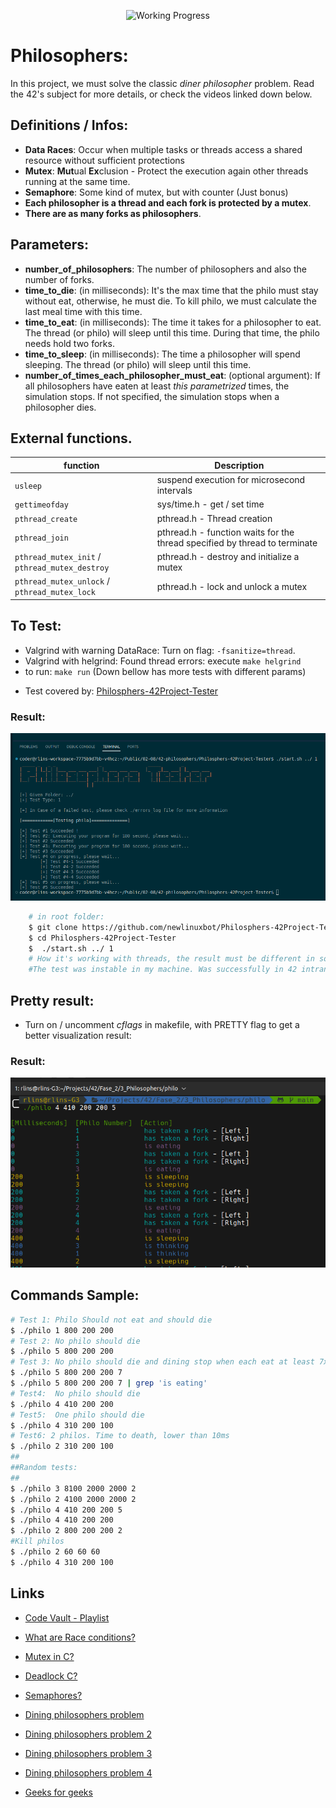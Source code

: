 
<div align="center">

<p align="center">

<!-- <img src="https://game.42sp.org.br/static/assets/achievements/philosophersn.png" alt="Philosophers"> -->
<img src="https://i2.wp.com/www.aponia-dental-center.com/fachzahnarztliche-praxis/wp-content/uploads/2014/01/work-in-progress.png?fit=286%2C253" alt="Working Progress">
</p>

</div>


# Philosophers:
In this project, we must solve the classic *diner philosopher* problem.
Read the 42's subject for more details, or check the videos linked down below.



## Definitions / Infos:
* **Data Races**: Occur when multiple tasks or threads access a shared resource without sufficient protections
* **Mutex**: **Mut**ual **Ex**clusion - Protect the execution again other threads running at the same time.
* **Semaphore**: Some kind of mutex, but with counter (Just bonus)
* **Each philosopher is a thread and each fork is protected by a mutex**.
* **There are as many forks as philosophers**.

## Parameters:
* **number_of_philosophers**: The number of philosophers and also the number of forks.
* **time_to_die**: (in milliseconds): It's the max time that the philo must stay without eat, otherwise, he must die. To kill philo, we must calculate the last meal time with this time.
* **time_to_eat**: (in milliseconds): The time it takes for a philosopher to eat. The thread (or philo) will sleep until this time.
During that time, the philo needs hold two forks.
* **time_to_sleep**: (in milliseconds): The time a philosopher will spend sleeping. The thread (or philo) will sleep until this time.
* **number_of_times_each_philosopher_must_eat**: (optional argument): If all philosophers have eaten at least _this parametrized_ times, the simulation stops. If not specified, the simulation stops when a philosopher dies.



## External functions.
| function | Description |
|-							|-		 |
|`usleep`					| suspend execution for microsecond intervals
|`gettimeofday`				| sys/time.h - get / set time
|`pthread_create`			| pthread.h - Thread creation
|`pthread_join`				| pthread.h - function waits for the thread specified by thread to terminate
|`pthread_mutex_init` / `pthread_mutex_destroy`		| pthread.h - destroy and initialize a mutex
|`pthread_mutex_unlock` / `pthread_mutex_lock`		| pthread.h - lock and unlock a mutex


## To Test:
* Valgrind with warning DataRace: Turn on flag: `-fsanitize=thread`.
* Valgrind with helgrind: Found thread errors: execute `make helgrind`
* to run: `make run` (Down bellow has more tests with different params)
<!-- * [Socrates framework:](https://github.com/nesvoboda/socrates)
	```Shell
	# in root folder:
	$ git clone https://github.com/nesvoboda/socrates
	$ python3 socrates/socrates.py .
	# Death test take more than 10 min. and crash in the middle
	``` -->
* Test covered by: [Philosphers-42Project-Tester](https://github.com/newlinuxbot/Philosphers-42Project-Tester)

### Result:
![Test Result](imgs/test-result.png)

```Bash
	# in root folder:
	$ git clone https://github.com/newlinuxbot/Philosphers-42Project-Tester.git
	$ cd Philosphers-42Project-Tester
	$  ./start.sh ../ 1
	# How it's working with threads, the result must be different in some machines.
	#The test was instable in my machine. Was successfully in 42 intranet.
```

## Pretty result:
* Turn on / uncomment _cflags_ in makefile, with PRETTY flag to get a better visualization result:

### Result:
![Test Result](imgs/preety.png)


## Commands Sample:
```Bash
# Test 1: Philo Should not eat and should die
$ ./philo 1 800 200 200
# Test 2: No philo should die
$ ./philo 5 800 200 200
# Test 3: No philo should die and dining stop when each eat at least 7x
$ ./philo 5 800 200 200 7
$ ./philo 5 800 200 200 7 | grep 'is eating'
# Test4:  No philo should die
$ ./philo 4 410 200 200
# Test5:  One philo should die
$ ./philo 4 310 200 100
# Test6: 2 philos. Time to death, lower than 10ms
$ ./philo 2 310 200 100
##
##Random tests:
##
$ ./philo 3 8100 2000 2000 2
$ ./philo 2 4100 2000 2000 2
$ ./philo 4 410 200 200 5
$ ./philo 4 410 200 200
$ ./philo 2 800 200 200 2
#Kill philos
$ ./philo 2 60 60 60
$ ./philo 4 310 200 100
```


## Links
* [Code Vault - Playlist](https://www.youtube.com/watch?v=d9s_d28yJq0&list=PLfqABt5AS4FmuQf70psXrsMLEDQXNkLq2)

* [What are Race conditions?](https://www.youtube.com/watch?v=FY9livorrJI)

* [Mutex in C?](https://youtu.be/oq29KUy29iQ)

* [Deadlock C?](https://youtu.be/LjWug2tvSBU)

* [Semaphores?](https://youtu.be/YSn8_XdGH7c)

* [Dining philosophers problem](https://youtu.be/FYUi-u7UWgw)

* [Dining philosophers problem 2](https://en.wikipedia.org/wiki/Dining_philosophers_problem)

* [Dining philosophers problem 3](https://www.ecb.torontomu.ca/~courses/coe518/Labs/lab4/lisi.edu-dining-Philosopherecture8.pdf)

* [Dining philosophers problem 4](https://www.youtube.com/watch?v=knJ4MHWPIwk)

* [Geeks for geeks](https://www.geeksforgeeks.org/multithreading-in-c/)
